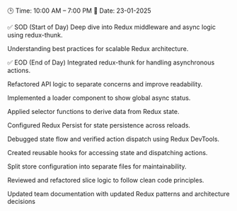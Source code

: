 🕒 Time: 10:00 AM – 7:00 PM
📆 Date: 23-01-2025

✅ SOD (Start of Day)
Deep dive into Redux middleware and async logic using redux-thunk.

Understanding best practices for scalable Redux architecture.

✅ EOD (End of Day)
Integrated redux-thunk for handling asynchronous actions.

Refactored API logic to separate concerns and improve readability.

Implemented a loader component to show global async status.

Applied selector functions to derive data from Redux state.

Configured Redux Persist for state persistence across reloads.

Debugged state flow and verified action dispatch using Redux DevTools.

Created reusable hooks for accessing state and dispatching actions.

Split store configuration into separate files for maintainability.

Reviewed and refactored slice logic to follow clean code principles.

Updated team documentation with updated Redux patterns and architecture decisions
